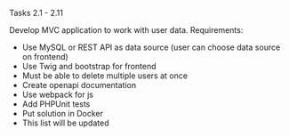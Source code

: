 Tasks 2.1 - 2.11

Develop MVC application to work with user data. Requirements:

 - Use MySQL or REST API as data source (user can choose data source on frontend)
 - Use Twig and bootstrap for frontend
 - Must be able to delete multiple users at once
 - Create openapi documentation
 - Use webpack for js
 - Add PHPUnit tests
 - Put solution in Docker
 - This list will be updated